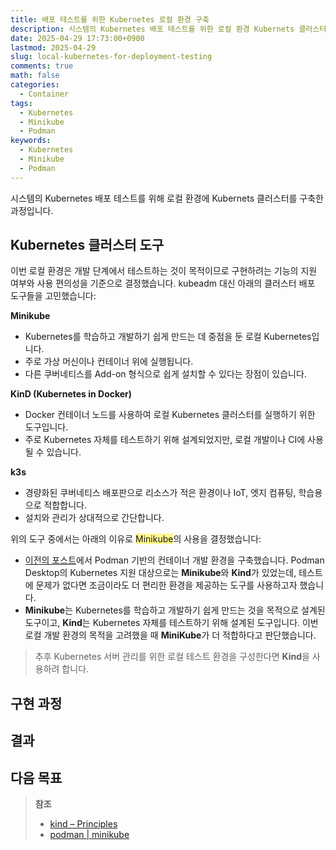```yaml
---
title: 배포 테스트를 위한 Kubernetes 로컬 환경 구축
description: 시스템의 Kubernetes 배포 테스트를 위한 로컬 환경 Kubernets 클러스터 구축 과정
date: 2025-04-29 17:73:00+0900
lastmod: 2025-04-29
slug: local-kubernetes-for-deployment-testing
comments: true
math: false
categories:
  - Container
tags:
  - Kubernetes
  - Minikube
  - Podman
keywords:
  - Kubernetes
  - Minikube
  - Podman
---
```

시스템의 Kubernetes 배포 테스트를 위해 로컬 환경에 Kubernets 클러스터를 구축한 과정입니다.

## Kubernetes 클러스터 도구

이번 로컬 환경은 개발 단계에서 테스트하는 것이 목적이므로 구현하려는 기능의 지원 여부와 사용 편의성을 기준으로 결정했습니다. kubeadm 대신 아래의 클러스터 배포 도구들을 고민했습니다:

**Minikube**
- Kubernetes를 학습하고 개발하기 쉽게 만드는 데 중점을 둔 로컬 Kubernetes입니다.
- 주로 가상 머신이나 컨테이너 위에 실행됩니다.
- 다른 쿠버네티스를 Add-on 형식으로 쉽게 설치할 수 있다는 장점이 있습니다.

**KinD (Kubernetes in Docker)**
- Docker 컨테이너 노드를 사용하여 로컬 Kubernetes 클러스터를 실행하기 위한 도구입니다.
- 주로 Kubernetes 자체를 테스트하기 위해 설계되었지만, 로컬 개발이나 CI에 사용될 수 있습니다.

**k3s**
- 경량화된 쿠버네티스 배포판으로 리소스가 적은 환경이나 IoT, 엣지 컴퓨팅, 학습용으로 적합합니다.
- 설치와 관리가 상대적으로 간단합니다.


위의 도구 중에서는 아래의 이유로 <span style="background:#fff88f">Minikube</span>의 사용을 결정했습니다:

- [이전의 포스트](https://yeonhl.github.io/p/create-container-development-environment/)에서 Podman 기반의 컨테이너 개발 환경을 구축했습니다. Podman Desktop의 Kubernetes 지원 대상으로는 **Minikube**와 **Kind**가 있었는데, 테스트에 문제가 없다면 조금이라도 더 편리한 환경을 제공하는 도구를 사용하고자 했습니다. 
- **Minikube**는 Kubernetes를 학습하고 개발하기 쉽게 만드는 것을 목적으로 설계된 도구이고, **Kind**는 Kubernetes 자체를 테스트하기 위해 설계된 도구입니다. 이번 로컬 개발 환경의 목적을 고려했을 때 **MiniKube**가 더 적합하다고 판단했습니다.  

> 추후 Kubernetes 서버 관리를 위한 로컬 테스트 환경을 구성한다면 **Kind**을 사용하려 합니다.




## 구현 과정



## 결과



## 다음 목표



> **참조**
> - [kind – Principles](https://kind.sigs.k8s.io/docs/design/principles/)
> - [podman | minikube](https://minikube.sigs.k8s.io/docs/drivers/podman/)
